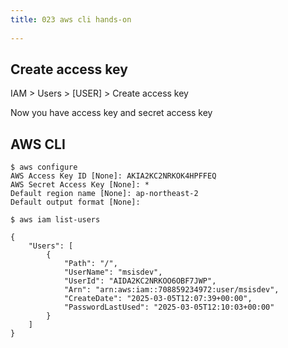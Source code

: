 ```yaml
---
title: 023 aws cli hands-on
 
---
```


## Create access key
IAM > Users > [USER] > Create access key

Now you have access key and secret access key



## AWS CLI
```
$ aws configure
AWS Access Key ID [None]: AKIA2KC2NRKOK4HPFFEQ
AWS Secret Access Key [None]: *
Default region name [None]: ap-northeast-2
Default output format [None]:
```

```
$ aws iam list-users

{
    "Users": [
        {
            "Path": "/",
            "UserName": "msisdev",
            "UserId": "AIDA2KC2NRKOO6OBF7JWP",
            "Arn": "arn:aws:iam::708859234972:user/msisdev",
            "CreateDate": "2025-03-05T12:07:39+00:00",
            "PasswordLastUsed": "2025-03-05T12:10:03+00:00"
        }
    ]
}
```
